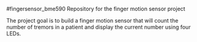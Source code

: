 #fingersensor_bme590
Repository for the finger motion sensor project

The project goal is to build a finger motion sensor that will count
the number of tremors in a patient and display the current number using four
LEDs.
